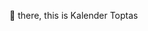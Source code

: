 👋 there, this is Kalender Toptas

<!--- I'm front-end web developer, active learner and also very happy to become a part of web development.


- 👀 I’m interested in web technologies
- 🌱 I’m currently learning 


toptaskalender/toptaskalender is a ✨ special ✨ repository because its `README.md` (this file) appears on your GitHub profile.
You can click the Preview link to take a look at your changes.
--->
